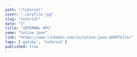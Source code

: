```yaml
---
path: "/tutorial"
cover: "./profile.jpg"
slug: "tutorial"
date: "3"
title: "INTERNAL OPS"
name: "Celine Jane"
link: "https://www.linkedin.com/in/celine-jane-a6997b17a/"
tags: ['gatsby', 'tutorial']
published: true
---
```

